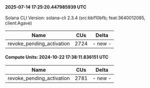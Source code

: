 #### 2025-07-14 17:25:20.447985939 UTC

Solana CLI Version: solana-cli 2.3.4 (src:bbf10bfb; feat:3640012085, client:Agave)

| Name | CUs | Delta |
|------|------|-------|
| revoke_pending_activation | 2724 | - new - |

#### Compute Units: 2024-10-22 17:38:11.836151 UTC

| Name | CUs | Delta |
|------|------|-------|
| revoke_pending_activation | 2781 | - new - |

